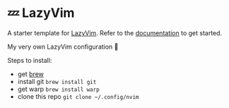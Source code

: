 # 💤 LazyVim

A starter template for [LazyVim](https://github.com/LazyVim/LazyVim).
Refer to the [documentation](https://lazyvim.github.io/installation) to get started.

My very own LazyVim configuration 🚀

Steps to install:

- get [brew](https://brew.sh)
- install git `brew install git`
- get warp `brew install warp`
- clone this repo `git clone ~/.config/nvim`
